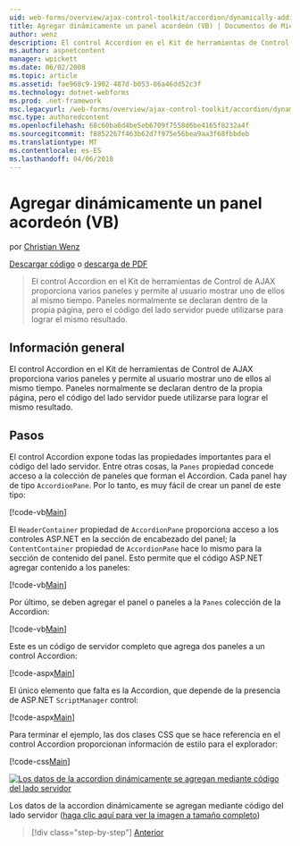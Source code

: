 ```yaml
---
uid: web-forms/overview/ajax-control-toolkit/accordion/dynamically-adding-an-accordion-pane-vb
title: Agregar dinámicamente un panel acordeón (VB) | Documentos de Microsoft
author: wenz
description: El control Accordion en el Kit de herramientas de Control de AJAX proporciona varios paneles y permite al usuario mostrar uno de ellos al mismo tiempo. Paneles normalmente se declaran w...
ms.author: aspnetcontent
manager: wpickett
ms.date: 06/02/2008
ms.topic: article
ms.assetid: fae968c9-1902-487d-b053-86a46dd52c3f
ms.technology: dotnet-webforms
ms.prod: .net-framework
msc.legacyurl: /web-forms/overview/ajax-control-toolkit/accordion/dynamically-adding-an-accordion-pane-vb
msc.type: authoredcontent
ms.openlocfilehash: 68c60ba6d4be5eb6709f7558d6be4165f8232a4f
ms.sourcegitcommit: f8852267f463b62d7f975e56bea9aa3f68fbbdeb
ms.translationtype: MT
ms.contentlocale: es-ES
ms.lasthandoff: 04/06/2018
---
```

<a name="dynamically-adding-an-accordion-pane-vb"></a>Agregar dinámicamente un panel acordeón (VB)
====================
por [Christian Wenz](https://github.com/wenz)

[Descargar código](http://download.microsoft.com/download/5/6/d/56d50cef-2011-4c8f-9891-7edc6dc57df9/Accordion2.vb.zip) o [descarga de PDF](http://download.microsoft.com/download/6/7/1/6718d452-ff89-4d3f-a90e-c74ec2d636a3/accordion2VB.pdf)

> El control Accordion en el Kit de herramientas de Control de AJAX proporciona varios paneles y permite al usuario mostrar uno de ellos al mismo tiempo. Paneles normalmente se declaran dentro de la propia página, pero el código del lado servidor puede utilizarse para lograr el mismo resultado.


## <a name="overview"></a>Información general

El control Accordion en el Kit de herramientas de Control de AJAX proporciona varios paneles y permite al usuario mostrar uno de ellos al mismo tiempo. Paneles normalmente se declaran dentro de la propia página, pero el código del lado servidor puede utilizarse para lograr el mismo resultado.

## <a name="steps"></a>Pasos

El control Accordion expone todas las propiedades importantes para el código del lado servidor. Entre otras cosas, la `Panes` propiedad concede acceso a la colección de paneles que forman el Accordion. Cada panel hay de tipo `AccordionPane`. Por lo tanto, es muy fácil de crear un panel de este tipo:

[!code-vb[Main](dynamically-adding-an-accordion-pane-vb/samples/sample1.vb)]

El `HeaderContainer` propiedad de `AccordionPane` proporciona acceso a los controles ASP.NET en la sección de encabezado del panel; la `ContentContainer` propiedad de `AccordionPane` hace lo mismo para la sección de contenido del panel. Esto permite que el código ASP.NET agregar contenido a los paneles:

[!code-vb[Main](dynamically-adding-an-accordion-pane-vb/samples/sample2.vb)]

Por último, se deben agregar el panel o paneles a la `Panes` colección de la Accordion:

[!code-vb[Main](dynamically-adding-an-accordion-pane-vb/samples/sample3.vb)]

Este es un código de servidor completo que agrega dos paneles a un control Accordion:

[!code-aspx[Main](dynamically-adding-an-accordion-pane-vb/samples/sample4.aspx)]

El único elemento que falta es la Accordion, que depende de la presencia de ASP.NET `ScriptManager` control:

[!code-aspx[Main](dynamically-adding-an-accordion-pane-vb/samples/sample5.aspx)]

Para terminar el ejemplo, las dos clases CSS que se hace referencia en el control Accordion proporcionan información de estilo para el explorador:

[!code-css[Main](dynamically-adding-an-accordion-pane-vb/samples/sample6.css)]


[![Los datos de la accordion dinámicamente se agregan mediante código del lado servidor](dynamically-adding-an-accordion-pane-vb/_static/image2.png)](dynamically-adding-an-accordion-pane-vb/_static/image1.png)

Los datos de la accordion dinámicamente se agregan mediante código del lado servidor ([haga clic aquí para ver la imagen a tamaño completo](dynamically-adding-an-accordion-pane-vb/_static/image3.png))

> [!div class="step-by-step"]
> [Anterior](databinding-to-an-accordion-vb.md)
